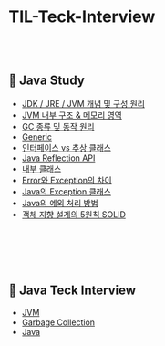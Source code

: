 # TIL-Teck-Interview


<br>
<br>

## 📌 Java Study

- [JDK / JRE / JVM 개념 및 구성 원리](https://aboard-woolen-7bf.notion.site/JDK-JRE-JVM-259c3e3ede5743da94a1895b1a5dc4b1?pvs=4)
- [JVM 내부 구조 & 메모리 영역](https://aboard-woolen-7bf.notion.site/JVM-800b4f1bd4264ab69096c1a3ec5b1a33?pvs=4)
- [GC 종류 및 동작 원리](https://aboard-woolen-7bf.notion.site/GC-89e999bb8f6645dcba719db8fe8b70d5?pvs=4)
- [Generic](https://aboard-woolen-7bf.notion.site/Generic-b33ded9ff586489e9446ca0cdf74eec6?pvs=4)
- [인터페이스 vs 추상 클래스](https://www.notion.so/VS-19d7fb4b072a41d4875b70b93a934efc)
- [Java Reflection API](https://aboard-woolen-7bf.notion.site/Java-Reflection-0de03d45c52a414d90d01a2f4cfaf92e?pvs=4)
- [내부 클래스](https://aboard-woolen-7bf.notion.site/2fa568b2dba349579a661b2b6f0f6d92?pvs=4)
- [Error와 Exception의 차이](https://aboard-woolen-7bf.notion.site/Error-Exception-190668c457b44a3c827d8c864d4c2c1a?pvs=4)
- [Java의 Exception 클래스](https://aboard-woolen-7bf.notion.site/Java-Exception-9bbd7a0a42c34480831c7a90664ec60d?pvs=4)
- [Java의 예외 처리 방법](https://aboard-woolen-7bf.notion.site/e624c8f59a014ffd99618b45b2b19ba0?pvs=4)
- [객체 지향 설계의 5원칙 SOLID](https://aboard-woolen-7bf.notion.site/5-SOLID-6055015ee39643b3a0efe5380e98210a?pvs=4)


<br>
<br>
<br>
<br>

## 📌 Java Teck Interview
- [JVM](https://github.com/kimyubi/TIL-Teck-Interview/blob/main/Java/%5BJava%5D%20JVM.md)
- [Garbage Collection](https://github.com/kimyubi/TIL-Teck-Interview/blob/main/Java/%5BJava%5D%20Garbage_Collection.md)
- [Java](https://github.com/kimyubi/TIL-Teck-Interview/blob/main/Java/%5BJava%5D%20Java.md)
